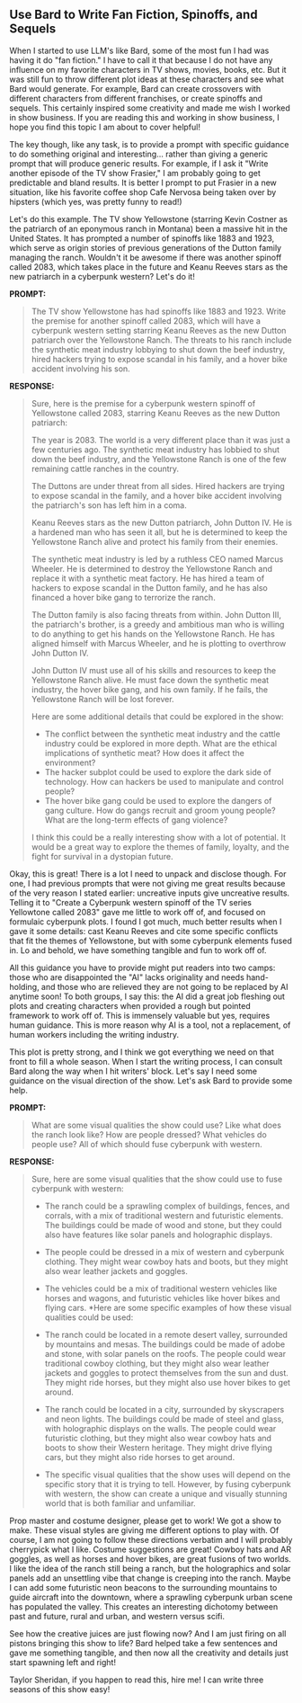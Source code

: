 ## Use Bard to Write Fan Fiction, Spinoffs, and Sequels

When I started to use LLM's like Bard, some of the most fun I had was having it do "fan fiction." I have to call it that because I do not have any influence on my favorite characters in TV shows, movies, books, etc. But it was still fun to throw different plot ideas at these characters and see what Bard would generate. For example, Bard can create crossovers with different characters from different franchises, or create spinoffs and sequels. This certainly inspired some creativity and made me wish I worked in show business. If you are reading this and working in show business, I hope you find this topic I am about to cover helpful!

The key though, like any task, is to provide a prompt with specific guidance to do something original and interesting... rather than giving a generic prompt that will produce generic results. For example, if I ask it "Write another episode of the TV show Frasier," I am probably going to get predictable and bland results. It is better I prompt to put Frasier in a new situation, like his favorite coffee shop Cafe Nervosa being taken over by hipsters (which yes, was pretty funny to read!) 

Let's do this example. The TV show Yellowstone (starring Kevin Costner as the patriarch of an eponymous ranch in Montana) been a massive hit in the United States. It has prompted a number of spinoffs like 1883 and 1923, which serve as origin stories of previous generations of the Dutton family managing the ranch. Wouldn't it be awesome if there was another spinoff called 2083, which takes place in the future and Keanu Reeves stars as the new patriarch in a cyberpunk western? Let's do it! 

**PROMPT:**

> The TV show Yellowstone has had spinoffs like 1883 and 1923. Write the premise for another spinoff called 2083, which will have a cyberpunk western setting starring Keanu Reeves as the new Dutton patriarch over the Yellowstone Ranch. The threats to his ranch include the synthetic meat industry lobbying to shut down the beef industry,  hired hackers trying to expose scandal in his family, and a hover bike accident involving his son.

**RESPONSE:**

>Sure, here is the premise for a cyberpunk western spinoff of Yellowstone called 2083, starring Keanu Reeves as the new Dutton patriarch:
>
>The year is 2083. The world is a very different place than it was just a few centuries ago. The synthetic meat industry has lobbied to shut down the beef industry, and the Yellowstone Ranch is one of the few remaining cattle ranches in the country.
>
>The Duttons are under threat from all sides. Hired hackers are trying to expose scandal in the family, and a hover bike accident involving the patriarch's son has left him in a coma.
>
>Keanu Reeves stars as the new Dutton patriarch, John Dutton IV. He is a hardened man who has seen it all, but he is determined to keep the Yellowstone Ranch alive and protect his family from their enemies.
>
>The synthetic meat industry is led by a ruthless CEO named Marcus Wheeler. He is determined to destroy the Yellowstone Ranch and replace it with a synthetic meat factory. He has hired a team of hackers to expose scandal in the Dutton family, and he has also financed a hover bike gang to terrorize the ranch.
>
>The Dutton family is also facing threats from within. John Dutton III, the patriarch's brother, is a greedy and ambitious man who is willing to do anything to get his hands on the Yellowstone Ranch. He has aligned himself with Marcus Wheeler, and he is plotting to overthrow John Dutton IV.
>
>John Dutton IV must use all of his skills and resources to keep the Yellowstone Ranch alive. He must face down the synthetic meat industry, the hover bike gang, and his own family. If he fails, the Yellowstone Ranch will be lost forever.
>
>Here are some additional details that could be explored in the show:
>
>* The conflict between the synthetic meat industry and the cattle industry could be explored in more depth. What are the ethical implications of synthetic meat? How does it affect the environment?
>* The hacker subplot could be used to explore the dark side of technology. How can hackers be used to manipulate and control people?
>* The hover bike gang could be used to explore the dangers of gang culture. How do gangs recruit and groom young people? What are the long-term effects of gang violence?
>
>I think this could be a really interesting show with a lot of potential. It would be a great way to explore the themes of family, loyalty, and the fight for survival in a dystopian future.

Okay, this is great! There is a lot I need to unpack and disclose though. For one, I had previous prompts that were not giving me great results because of the very reason I stated earlier: uncreative inputs give uncreative results. Telling it to "Create a Cyberpunk western spinoff of the TV series Yellowtone called 2083" gave me little to work off of, and focused on formulaic cyberpunk plots. I found I got much, much better results when I gave it some details: cast Keanu Reeves and cite some specific conflicts that fit the themes of Yellowstone, but with some cyberpunk elements fused in. Lo and behold, we have something tangible and fun to work off of. 

All this guidance you have to provide might put readers into two camps: those who are disappointed the "AI" lacks originality and needs hand-holding, and those who are relieved they are not going to be replaced by AI anytime soon! To both groups, I say this: the AI did a great job fleshing out plots and creating characters when provided a rough but pointed framework to work off of. This is immensely valuable but yes, requires human guidance. This is more reason why AI is a tool, not a replacement, of human workers including the writing industry. 

This plot is pretty strong, and I think we got everything we need on that front to fill a whole season. When I start the writing process, I can consult Bard along the way when I hit writers' block. Let's say I need some guidance on the visual direction of the show. Let's ask Bard to provide some help. 

**PROMPT:**
> What are some visual qualities the show could use? Like what does the ranch look like? How are people dressed? What vehicles do people use? All of which should fuse cyberpunk with western.

**RESPONSE:**

>Sure, here are some visual qualities that the show could use to fuse cyberpunk with western:
>
>* The ranch could be a sprawling complex of buildings, fences, and corrals, with a mix of traditional western and futuristic elements. The buildings could be made of wood and stone, but they could also have features like solar panels and holographic displays.
>* The people could be dressed in a mix of western and cyberpunk clothing. They might wear cowboy hats and boots, but they might also wear leather jackets and goggles.
>* The vehicles could be a mix of traditional western vehicles like horses and wagons, and futuristic vehicles like hover bikes and flying cars.
>*Here are some specific examples of how these visual qualities could be used:
>
>* The ranch could be located in a remote desert valley, surrounded by mountains and mesas. The buildings could be made of adobe and stone, with solar panels on the roofs. The people could wear traditional cowboy clothing, but they might also wear leather jackets and goggles to protect themselves from the sun and dust. They might ride horses, but they might also use hover bikes to get around.
>* The ranch could be located in a city, surrounded by skyscrapers and neon lights. The buildings could be made of steel and glass, with holographic displays on the walls. The people could wear futuristic clothing, but they might also wear cowboy hats and boots to show their Western heritage. They might drive flying cars, but they might also ride horses to get around.
>* The specific visual qualities that the show uses will depend on the specific story that it is trying to tell. However, by fusing cyberpunk with western, the show can create a unique and visually stunning world that is both familiar and unfamiliar.

Prop master and costume designer, please get to work! We got a show to make. These visual styles are giving me different options to play with. Of course, I am not going to follow these directions verbatim and I will probably cherrypick what I like. Costume suggestions are great! Cowboy hats and AR goggles, as well as horses and hover bikes, are great fusions of two worlds. I like the idea of the ranch still being a ranch, but the holographics and solar panels add an unsettling vibe that change is creeping into the ranch. Maybe I can add some futuristic neon beacons to the surrounding mountains to guide aircraft into the downtown, where a sprawling cyberpunk urban scene has populated the valley. This creates an interesting dichotomy between past and future, rural and urban, and western versus scifi. 

See how the creative juices are just flowing now? And I am just firing on all pistons bringing this show to life? Bard helped take a few sentences and gave me something tangible, and then now all the creativity and details just start spawning left and right! 

Taylor Sheridan, if you happen to read this, hire me! I can write three seasons of this show easy!
